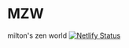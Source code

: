 # MZW
milton's zen world
[![Netlify Status](https://api.netlify.com/api/v1/badges/b8d7129f-870d-447f-9761-1e3147861901/deploy-status)](https://app.netlify.com/projects/mzw/deploys)

